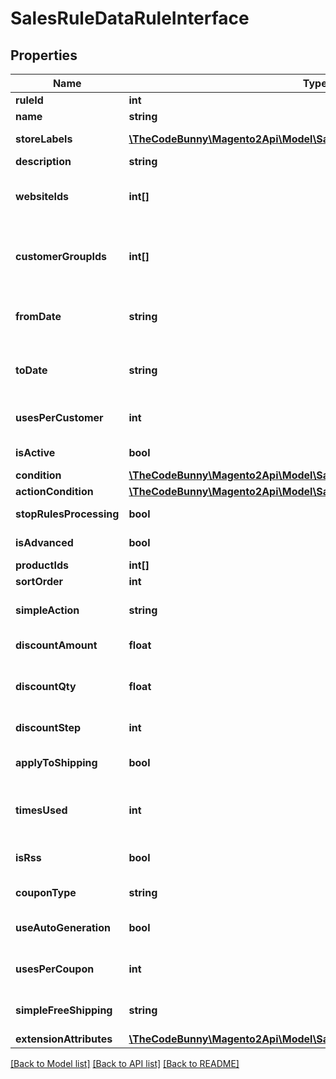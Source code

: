 # SalesRuleDataRuleInterface

## Properties
Name | Type | Description | Notes
------------ | ------------- | ------------- | -------------
**ruleId** | **int** | Rule id | [optional] 
**name** | **string** | Rule name | [optional] 
**storeLabels** | [**\TheCodeBunny\Magento2Api\Model\SalesRuleDataRuleLabelInterface[]**](SalesRuleDataRuleLabelInterface.md) | Display label | [optional] 
**description** | **string** | Description | [optional] 
**websiteIds** | **int[]** | A list of websites the rule applies to | 
**customerGroupIds** | **int[]** | Ids of customer groups that the rule applies to | 
**fromDate** | **string** | The start date when the coupon is active | [optional] 
**toDate** | **string** | The end date when the coupon is active | [optional] 
**usesPerCustomer** | **int** | Number of uses per customer | 
**isActive** | **bool** | The coupon is active | 
**condition** | [**\TheCodeBunny\Magento2Api\Model\SalesRuleDataConditionInterface**](SalesRuleDataConditionInterface.md) |  | [optional] 
**actionCondition** | [**\TheCodeBunny\Magento2Api\Model\SalesRuleDataConditionInterface**](SalesRuleDataConditionInterface.md) |  | [optional] 
**stopRulesProcessing** | **bool** | To stop rule processing | 
**isAdvanced** | **bool** | Is this field needed | 
**productIds** | **int[]** | Product ids | [optional] 
**sortOrder** | **int** | Sort order | 
**simpleAction** | **string** | Simple action of the rule | [optional] 
**discountAmount** | **float** | Discount amount | 
**discountQty** | **float** | Maximum qty discount is applied | [optional] 
**discountStep** | **int** | Discount step | 
**applyToShipping** | **bool** | The rule applies to shipping | 
**timesUsed** | **int** | How many times the rule has been used | 
**isRss** | **bool** | Whether the rule is in RSS | 
**couponType** | **string** | Coupon type | 
**useAutoGeneration** | **bool** | To auto generate coupon | 
**usesPerCoupon** | **int** | Limit of uses per coupon | 
**simpleFreeShipping** | **string** | To grant free shipping | [optional] 
**extensionAttributes** | [**\TheCodeBunny\Magento2Api\Model\SalesRuleDataRuleExtensionInterface**](SalesRuleDataRuleExtensionInterface.md) |  | [optional] 

[[Back to Model list]](../README.md#documentation-for-models) [[Back to API list]](../README.md#documentation-for-api-endpoints) [[Back to README]](../README.md)


